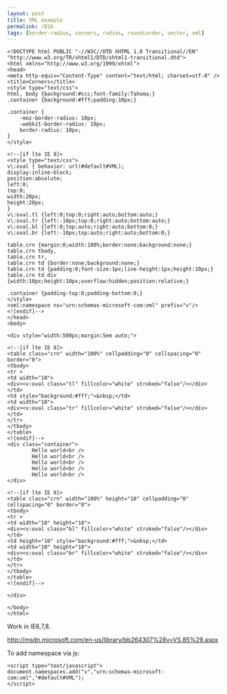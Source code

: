 ```yaml
---
layout: post
title: VML example
permalink: /816
tags: [border-radius, corners, radius, roundcorder, vector, vml]
---
```


    <!DOCTYPE html PUBLIC "-//W3C//DTD XHTML 1.0 Transitional//EN" "http://www.w3.org/TR/xhtml1/DTD/xhtml1-transitional.dtd">
    <html xmlns="http://www.w3.org/1999/xhtml">
    <head>
    <meta http-equiv="Content-Type" content="text/html; charset=utf-8" />
    <title>Corners</title>
    <style type="text/css">
    html, body {background:#ccc;font-family:Tahoma;}
    .container {background:#fff;padding:10px;}

    .container {
        -moz-border-radius: 10px;
        -webkit-border-radius: 10px;
        border-radius: 10px;
    }
    </style>

    <!--[if lte IE 8]>
    <style type="text/css">
    v\:oval { behavior: url(#default#VML);
    display:inline-block;
    position:absolute;
    left:0;
    top:0;
    width:20px;
    height:20px;
    }
    v\:oval.tl {left:0;top:0;right:auto;bottom:auto;}
    v\:oval.tr {left:-10px;top:0;right:auto;bottom:auto;}
    v\:oval.bl {left:0;top:auto;right:auto;bottom:0;}
    v\:oval.br {left:-10px;top:auto;right:auto;bottom:0;}

    table.crn {margin:0;width:100%;border:none;background:none;}
    table.crn tbody,
    table.crn tr,
    table.crn td {border:none;background:none;}
    table.crn td {padding:0;font-size:1px;line-height:1px;height:10px;}
    table.crn td div {width:10px;height:10px;overflow:hidden;position:relative;}

    .container {padding-top:0;padding-bottom:0;}
    </style>
    <xml:namespace ns="urn:schemas-microsoft-com:vml" prefix="v"/>
    <![endif]-->
    </head>
    <body>

    <div style="width:500px;margin:5em auto;">

    <!--[if lte IE 8]>
    <table class="crn" width="100%" cellpadding="0" cellspacing="0" border="0">
    <tbody>
    <tr >
    <td width="10">
    <div><v:oval class="tl" fillcolor="white" stroked="false"/></div>
    </td>
    <td style="background:#fff;">&nbsp;</td>
    <td width="10">
    <div><v:oval class="tr" fillcolor="white" stroked="false"/></div>
    </td>
    </tr>
    </tbody>
    </table>
    <![endif]-->
    <div class="container">
            Hello world<br />
            Hello world<br />
            Hello world<br />
            Hello world<br />
            Hello world<br />
    </div>

    <!--[if lte IE 8]>
    <table class="crn" width="100%" height="10" cellpadding="0" cellspacing="0" border="0">
    <tbody>
    <tr >
    <td width="10" height="10">
    <div><v:oval class="bl" fillcolor="white" stroked="false"/></div>
    </td>
    <td height="10" style="background:#fff;">&nbsp;</td>
    <td width="10" height="10">
    <div><v:oval class="br" fillcolor="white" stroked="false"/></div>
    </td>
    </tr>
    </tbody>
    </table>
    <![endif]-->

    </div>

    </body>
    </html>

Work in IE6,7,8.

http://msdn.microsoft.com/en-us/library/bb264307%28v=VS.85%29.aspx

To add namespace via js:

    <script type="text/javascript">
    document.namespaces.add("v","urn:schemas-microsoft-com:vml","#default#VML");
    </script>
